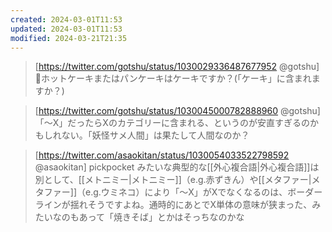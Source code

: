 ```yaml
---
created: 2024-03-01T11:53
updated: 2024-03-01T11:53
modified: 2024-03-21T21:35
---
```


> [https://twitter.com/gotshu/status/1030029336487677952 @gotshu]
>🥞ホットケーキまたはパンケーキはケーキですか？(「ケーキ」に含まれますか？)

> [https://twitter.com/gotshu/status/1030045000782888960 @gotshu]
> 「〜X」だったらXのカテゴリーに含まれる、というのが安直すぎるのかもしれない。「妖怪サメ人間」は果たして人間なのか？

> [https://twitter.com/asaokitan/status/1030054033522798592 @asaokitan]
> pickpocket みたいな典型的な[[外心複合語|外心複合語]]は別として、[[メトニミー|メトニミー]]（e.g.赤ずきん）や[[メタファー|メタファー]]（e.g.ウミネコ）により「〜X」がXでなくなるのは、ボーダーラインが揺れそうですよね。通時的にあとでX単体の意味が狭まった、みたいなのもあって「焼きそば」とかはそっちなのかな